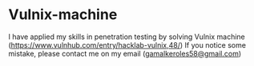 # Vulnix-machine
I have applied my skills in penetration testing by solving Vulnix machine (https://www.vulnhub.com/entry/hacklab-vulnix,48/)
If you notice some mistake, please contact me on my email (gamalkeroles58@gmail.com)
